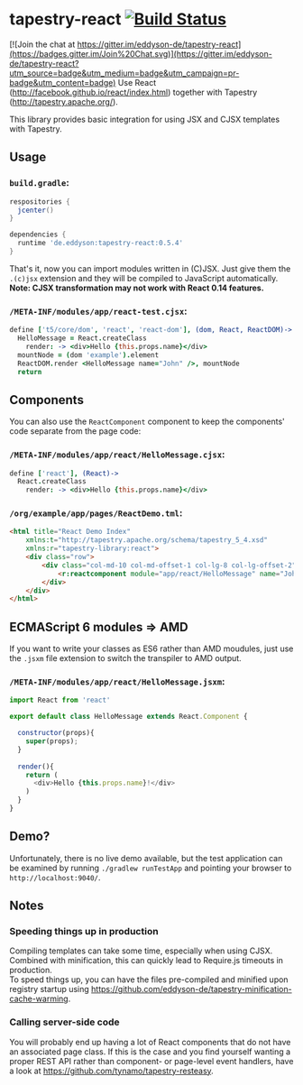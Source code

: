 # tapestry-react [![Build Status](https://travis-ci.org/eddyson-de/tapestry-react.svg?branch=master)](https://travis-ci.org/eddyson-de/tapestry-react)

[![Join the chat at https://gitter.im/eddyson-de/tapestry-react](https://badges.gitter.im/Join%20Chat.svg)](https://gitter.im/eddyson-de/tapestry-react?utm_source=badge&utm_medium=badge&utm_campaign=pr-badge&utm_content=badge)
Use React (http://facebook.github.io/react/index.html) together with Tapestry (http://tapestry.apache.org/).

This library provides basic integration for using JSX and CJSX templates with Tapestry.

## Usage


### `build.gradle`:
```groovy
respositories {
  jcenter()
}

dependencies {
  runtime 'de.eddyson:tapestry-react:0.5.4'
}

```

That's it, now you can import modules written in (C)JSX. Just give them the `.(c)jsx` extension and they will be compiled to JavaScript automatically.  
**Note: CJSX transformation may not work with React 0.14 features.** 

### `/META-INF/modules/app/react-test.cjsx`:
```coffeescript
define ['t5/core/dom', 'react', 'react-dom'], (dom, React, ReactDOM)->
  HelloMessage = React.createClass
    render: -> <div>Hello {this.props.name}</div>
  mountNode = (dom 'example').element
  ReactDOM.render <HelloMessage name="John" />, mountNode
  return
```

## Components
You can also use the `ReactComponent` component to keep the components' code separate from the page code:

### `/META-INF/modules/app/react/HelloMessage.cjsx`:
```coffeescript
define ['react'], (React)->
  React.createClass
    render: -> <div>Hello {this.props.name}</div>

```

### `/org/example/app/pages/ReactDemo.tml`:
```html
<html title="React Demo Index"
	xmlns:t="http://tapestry.apache.org/schema/tapestry_5_4.xsd"
	xmlns:r="tapestry-library:react">
	<div class="row">
		<div class="col-md-10 col-md-offset-1 col-lg-8 col-lg-offset-2">
			<r:reactcomponent module="app/react/HelloMessage" name="John"/>
		</div>
	</div>
</html>
```

## ECMAScript 6 modules => AMD
If you want to write your classes as ES6 rather than AMD moudules, just use the `.jsxm` file extension to switch the transpiler to AMD output.

### `/META-INF/modules/app/react/HelloMessage.jsxm`:
```javascript
import React from 'react'

export default class HelloMessage extends React.Component {

  constructor(props){
    super(props);  
  }
  
  render(){
    return (
      <div>Hello {this.props.name}!</div>
    )
  }
}

```

## Demo?
Unfortunately, there is no live demo available, but the test application can be examined by running `./gradlew runTestApp` and pointing your browser to `http://localhost:9040/`.

## Notes
### Speeding things up in production
Compiling templates can take some time, especially when using CJSX. Combined with minification, this can quickly lead to Require.js timeouts in production.  
To speed things up, you can have the files pre-compiled and minified upon registry startup using https://github.com/eddyson-de/tapestry-minification-cache-warming.
### Calling server-side code
You will probably end up having a lot of React components that do not have an associated page class. If this is the case and you find yourself wanting a proper REST API rather than component- or page-level event handlers, have a look at https://github.com/tynamo/tapestry-resteasy.
